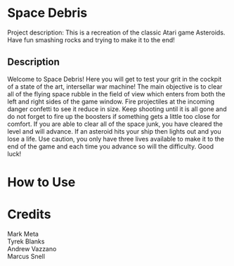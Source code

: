# Space Debris

Project description:  This is a recreation of the classic Atari game Asteroids.  Have fun smashing rocks and trying to make it to the end!

## Description

Welcome to Space Debris! Here you will get to test your grit in the cockpit of a state of the art, intersellar war machine!  The main objective is to clear all of the flying space rubble in the field of view which enters from both the left and right sides of the game window. Fire projectiles at the incoming danger confetti to see it reduce in size.  Keep shooting until it is all gone and do not forget to fire up the boosters if something gets a little too close for comfort.  If you are able to clear all of the space junk, you have cleared the level and will advance.  If an asteroid hits your ship then lights out and you lose a life.  Use caution, you only have three lives available to make it to the end of the game and each time you advance so will the difficulty.  Good luck!

# How to Use

# Credits
Mark Meta\
Tyrek Blanks\
Andrew Vazzano\
Marcus Snell

